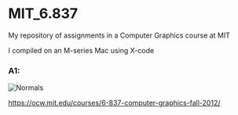 # MIT_6.837
My repository of assignments in a Computer Graphics course at MIT

I compiled on an M-series Mac using X-code 


### A1:
![Normals](Images/A1_1)




https://ocw.mit.edu/courses/6-837-computer-graphics-fall-2012/
